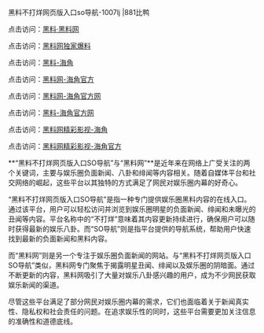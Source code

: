 黑料不打烊网页版入口so导航-1007lj |881比鸭

点击访问：<a href="https://heiliaolvzlu3.pages.dev">黑料·黑料网</a>

点击访问：<a href="https://heiliaoyvnrda.pages.dev">黑料网独家爆料</a>


点击访问：<a href="https://heiliao9wsbg3.pages.dev">黑料-海角</a>

点击访问：<a href="https://heiliaokof3cy.pages.dev">黑料网-海角官方</a>

点击访问：<a href="https://heiliaoxfe5rb.pages.dev">黑料网-海角官方网</a>

点击访问：<a href="https://heiliaoxrq8i9.pages.dev">黑料-海角官方网</a>

点击访问：<a href="https://heiliaox6jgh3.pages.dev">黑料网精彩影视-海角</a>

点击访问：<a href="https://heiliaoubleqx.pages.dev">黑料网精彩影视-海角官方</a>

**“黑料不打烊网页版入口SO导航”与“黑料网”**是近年来在网络上广受关注的两个关键词，主要与娱乐圈负面新闻、八卦和绯闻等内容相关。随着自媒体平台和社交网络的崛起，这些平台以其独特的方式满足了网民对娱乐圈内幕的好奇心。

“黑料不打烊网页版入口SO导航”是指一种专门提供娱乐圈黑料内容的在线入口。通过该平台，用户可以轻松访问并浏览到娱乐圈明星的负面新闻、绯闻和未曝光的丑闻等内容。平台名称中的“不打烊”意味着其内容更新持续进行，确保用户可以随时获得最新的娱乐八卦。而“SO导航”则是指平台提供的导航系统，帮助用户快速找到最新的负面新闻和黑料内容。

而“黑料网”则是另一个专注于娱乐圈负面新闻的网站。与“黑料不打烊网页版入口SO导航”类似，黑料网专门聚焦于揭露明星丑闻、绯闻以及娱乐圈的阴暗面。通过不断更新的内容，黑料网吸引了大量对娱乐八卦感兴趣的用户，成为不少网民获取娱乐新闻的渠道。

尽管这些平台满足了部分网民对娱乐圈内幕的需求，它们也面临着关于新闻真实性、隐私权和社会责任的问题。在追求娱乐性的同时，这些平台需要更加关注信息的准确性和道德底线。
